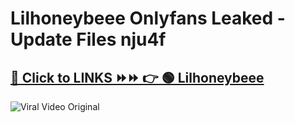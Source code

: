 
 # Lilhoneybeee Onlyfans Leaked - Update Files nju4f

## <h2><a href="https://clipsfans.com/Lilhoneybeee&ref=git">🔗 Click to LINKS ⏩⏩ 👉 🟢 Lilhoneybeee </a></h2>

<a href="https://clipsfans.com/Lilhoneybeee&ref=git" rel="nofollow" data-target="animated-image.originalLink"><img src="https://i.ibb.co.com/xMMVF88/686577567.gif" alt="Viral Video Original" style="max-width: 100%; display: inline-block;" data-target="animated-image.originalImage"></a>

